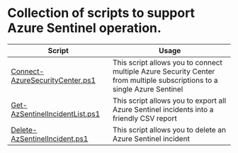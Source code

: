 # Collection of scripts to support Azure Sentinel operation.

| **Script** | **Usage**|
| ---------- | -------- |
| [Connect-AzureSecurityCenter.ps1](https://github.com/azsec/azure-sentinel-tools/blob/master/scripts/Connect-AzureSecurityCenter.ps1) | This script allows you to connect multiple Azure Security Center from multiple subscriptions to a single Azure Sentinel |
| [Get-AzSentinelIncidentList.ps1](https://github.com/azsec/azure-sentinel-tools/blob/master/scripts/Get-AzSentinelIncidentList.ps1) | This script allows you to export all Azure Sentinel incidents into a friendly CSV report |
| [Delete-AzSentinelIncident.ps1](https://github.com/azsec/azure-sentinel-tools/blob/master/scripts/Delete-AzureSentinelIncident.ps1) | This script allows you to delete an Azure Sentinel incident | 
